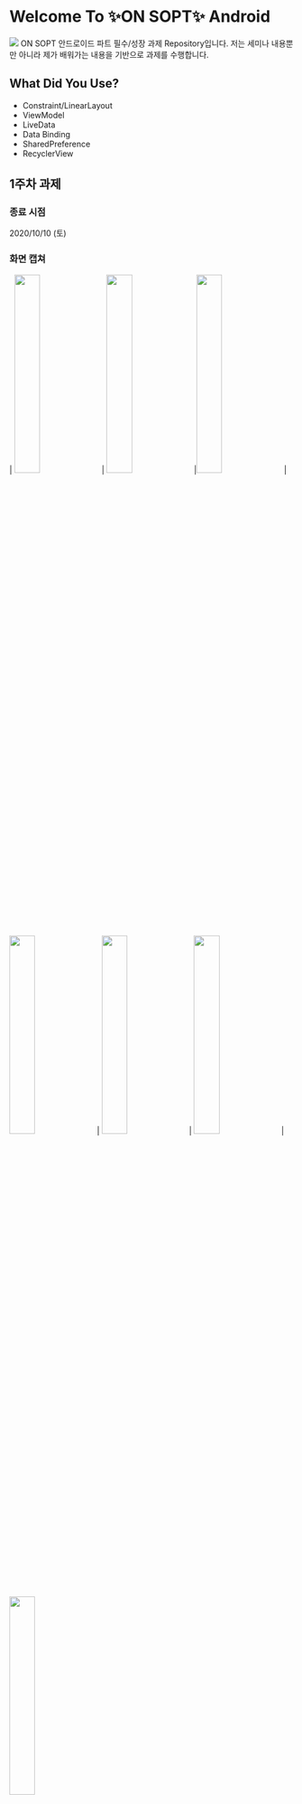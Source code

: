 # Welcome To ✨ON SOPT✨ Android
<img src="https://user-images.githubusercontent.com/54518925/97086165-ab334b80-165c-11eb-962f-0ef65a9fa034.png"/>
ON SOPT 안드로이드 파트 필수/성장 과제 Repository입니다.
저는 세미나 내용뿐만 아니라 제가 배워가는 내용을 기반으로 과제를 수행합니다.

## What Did You Use?
- Constraint/LinearLayout
- ViewModel
- LiveData
- Data Binding
- SharedPreference
- RecyclerView

## 1주차 과제
### 종료 시점
2020/10/10 (토)
### 화면 캡쳐
| <img src="https://user-images.githubusercontent.com/54518925/96276106-8829eb80-100d-11eb-8b71-b6c5e0c6e1a5.png" width = "30%"/> | <img src="https://user-images.githubusercontent.com/54518925/96276117-8c560900-100d-11eb-9003-85cebc833385.png" width = "30%"/> |<img src="https://user-images.githubusercontent.com/54518925/96276120-8cee9f80-100d-11eb-9a3e-7a5f880ec386.png" width = "30%"/> |<img src="https://user-images.githubusercontent.com/54518925/96276123-8cee9f80-100d-11eb-94aa-1f57f5f9a083.png" width = "30%"/> | <img src="https://user-images.githubusercontent.com/54518925/96276125-8d873600-100d-11eb-89d4-58ade0a280de.png" width = "30%"/> | <img src="https://user-images.githubusercontent.com/54518925/96276127-8e1fcc80-100d-11eb-8da4-6887b66af16a.png" width = "30%"/> | <img src="hhttps://user-images.githubusercontent.com/54518925/96276129-8e1fcc80-100d-11eb-8f3e-8d2c2d1bc93a.png" width = "30%"/>

### 주요 코드
#### startActivityForResult <-> onActivityResult
메인 Activity에서 다른 Activity를 띄우고 그 Activity에서 입력한 값을 Activity를 종료하고 메인 액티비티로 돌아올 때 사용하고 싶으면 
- Main에서 startActvityForResult 호출
```
val intent = Intent(applicationContext, SignUpActivity::class.java)
startActivityForResult(intent,SIGN_UP_CODE)
```
- 다른 액티비티에서 intent에 필요한 데이터를 넣음
```
intent.putExtra("id", et_id.text.toString())
intent.putExtra("password", et_password.text.toString())
```
- requestCode로 정상종료가 되었는 지 판단하고 조건에 따라서 data 변수를 통해 intent에 저장했던 데이터 사용
```
if(requestCode == SIGN_UP_CODE) {
            loginId = data!!.getStringExtra("id")
            loginPassword = data.getStringExtra("password")
}
```

#### SharedPreference
- SharedPreference를 싱글턴 객체(object 객체)로 만듦 (LoginPreference)
- Application을 상속받은 클래스에서 LoginPreference 초기화
- 이미 싱글턴 객체에 필요한 변수에 대해서 getter/setter를 설정했으므로 싱글턴 객체의 멤버변수를 바꿔주는 것으로 SharedPreference 내의 value 변경 가능
```
    var myIsLogin: Boolean
            get() = prefs.getBoolean(isLogin.first, isLogin.second)
            set(value) = prefs.edit{
                it.putBoolean(isLogin.first, value)
            }

    var myId:String
        get() = prefs.getString(mail.first, mail.second)?:""
        set(value) = prefs.edit {
            it.putString(mail.first, value)
        }

    var myEtPassword:String
        get() = prefs.getString(password.first, password.second)?:""
        set(value) = prefs.edit() {
            it.putString(password.first, value)
        }
```

## 2주차 과제
### 종료 시점
2020/10/30 (금)

### 화면 캡쳐
<img src = "https://user-images.githubusercontent.com/54518925/97706159-8de8fc00-1af8-11eb-887c-cadfd0e99141.gif" width = 40%/>

### 주요 변경 사항
#### MainActivity/SignUpActivity의 역할 분리
- ViewModel과 View를 분리하여 데이터를 처리하는 클래스(ViewModel)/화면에서 일어나는 이벤트, 화면전환과 같은 일을 처리하는 클래스(Activity)로 분리하였다
- View 클래스에서 ViewModel의 데이터에 직접 참조하지 않고 ViewModel의 데이터가 변경되면 이벤트가 발생시키는 LiveData를 활용하였다.
**MainActivity.kt**
```
override fun onCreate(savedInstanceState: Bundle?) {
        super.onCreate(savedInstanceState)
        // Data Binding
        binding = ActivityMainBinding.inflate(layoutInflater)
        val view = binding.root
        setContentView(view)

        binding.mainViewModel = activityViewModel
        binding.lifecycleOwner = this

        // Observe Data
        activityViewModel.isRegisterClicked.observe(this, {
            registerButtonClickListener(it)
        })

        activityViewModel.isSignIn.observe(this, {
            signInButtonClickListener(it)
        })
    }
```

### 과제 구현 코드
#### RecyclerView의 구성요소: ViewHolder, Adapter, Data Class
**data class ProjectData**
```
data class ProjectData (
    val img_portfolio : Int,
    val txt_title : String,
    val txt_explain : String
)
```

**class ProjectViewHolder**
```
class ProjectViewHolder(itemView: View) : RecyclerView.ViewHolder(itemView) {
    val img_portfolio = itemView.findViewById<ImageView>(R.id.img_project)
    val txt_title = itemView.findViewById<TextView>(R.id.txt_title)
    val txt_explain = itemView.findViewById<TextView>(R.id.txt_explain)

    fun onBindViewHolder(projectData: ProjectData) {
        img_portfolio.setImageResource(projectData.img_portfolio)
        txt_title.text = projectData.txt_title
        txt_explain.text = projectData.txt_explain
    }
}
```

**class ProjectAdapter**
```
class ProjectAdapter(private val context : Context) : RecyclerView.Adapter<ProjectViewHolder>() {

    var datas = mutableListOf<ProjectData>()

    override fun onCreateViewHolder(parent: ViewGroup, viewType: Int): ProjectViewHolder {
        val view = LayoutInflater.from(context).inflate(R.layout.item_project, parent, false)
        return ProjectViewHolder(view)
    }

    override fun onBindViewHolder(holder: ProjectViewHolder, position: Int) {
        holder.onBindViewHolder(datas[position])
    }

    override fun getItemCount(): Int = datas.size

}
```
#### ItemTouchHelper 클래스를 활용한 Drag, Swipe Delete
**ItemTouchHelperCallback**
```
class ItemTouchHelperCallback(private val context : Context,
                              adapter: ProjectAdapter) : ItemTouchHelper.Callback() {
    private val mAdapter = adapter

    // 길게 누를 시 아이템의 이동 가능 여부 결정
    override fun isLongPressDragEnabled(): Boolean {
        return true
    }
    // 아이템 스와이프 가능 여부 결정
    override fun isItemViewSwipeEnabled(): Boolean {
        return true
    }
    // 이동/스와이프 방향의 결정
    override fun getMovementFlags(
        recyclerView: RecyclerView,
        viewHolder: RecyclerView.ViewHolder
    ): Int {
        if(recyclerView.layoutManager == GridLayoutManager(context, 3)) {
            val dragFlags =
                ItemTouchHelper.UP or ItemTouchHelper.DOWN or ItemTouchHelper.LEFT or ItemTouchHelper.RIGHT
            val swipeFlags = 0
            return makeMovementFlags(dragFlags, swipeFlags)
        } else {
            val dragFlags = ItemTouchHelper.UP or ItemTouchHelper.DOWN
            val swipeFlags = ItemTouchHelper.START or ItemTouchHelper.END
            return makeMovementFlags(dragFlags, swipeFlags)
        }
    }

    override fun onMove(
        recyclerView: RecyclerView,
        viewHolder: RecyclerView.ViewHolder,
        target: RecyclerView.ViewHolder
    ): Boolean {
        if(viewHolder.itemViewType != target.itemViewType)
            return false

        mAdapter.onItemMove(viewHolder.adapterPosition, target.adapterPosition)
        return true
    }
    // 스와이프할 때 아이템 삭제 가능
    override fun onSwiped(viewHolder: RecyclerView.ViewHolder, direction: Int) {
        mAdapter.onItemDismiss(viewHolder.adapterPosition)
    }

    override fun onChildDraw(
        c: Canvas,
        recyclerView: RecyclerView,
        viewHolder: RecyclerView.ViewHolder,
        dX: Float,
        dY: Float,
        actionState: Int,
        isCurrentlyActive: Boolean
    ) {
        if(actionState == ItemTouchHelper.ACTION_STATE_SWIPE) {
            val alpha = ALPHA_FULL - Math.abs(dX) / viewHolder.itemView.width
            viewHolder.itemView.apply {
                setAlpha(alpha)
                translationX = dX
            }
        } else {
            super.onChildDraw(c, recyclerView, viewHolder, dX, dY, actionState, isCurrentlyActive)
        }
    }

}
```

**class ProjectAdapter**
<br>아이템들이 이동한 것, 삭제된 결과를 Adapter 내의 List에 반영</br>
```
override fun onItemMove(from: Int, to: Int): Boolean {
        if(from < to) {
            for(i in from until to) {
                Collections.swap(datas, i, i+1)
            }
        } else {
            for(i in from downTo (to+1)) {
                Collections.swap(datas, i, i-1)
            }
        }
        notifyItemMoved(from, to)
        return true
    }

    override fun onItemDismiss(position: Int) {
        datas.removeAt(position)
        notifyItemRemoved(position)
    }
```
